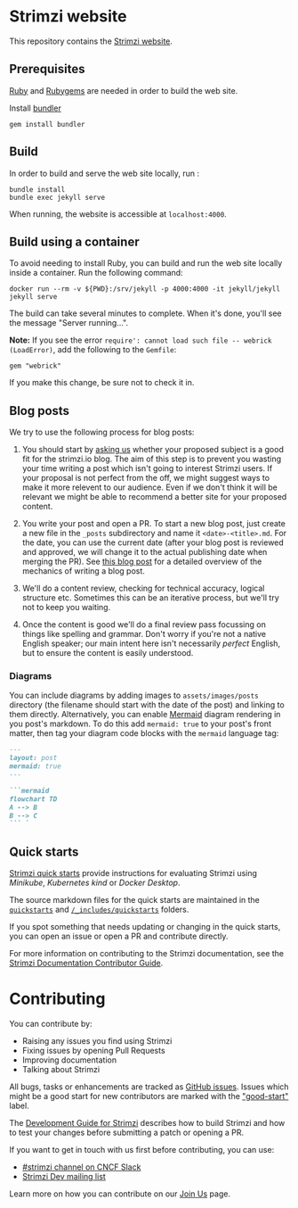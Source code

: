 # Strimzi website

This repository contains the [Strimzi website](https://strimzi.io).

## Prerequisites

[Ruby](https://www.ruby-lang.org/en/) and [Rubygems](https://rubygems.org/) are needed in order to build the web site.

Install [bundler](https://bundler.io/)

    gem install bundler

## Build

In order to build and serve the web site locally, run :

    bundle install
    bundle exec jekyll serve

When running, the website is accessible at `localhost:4000`.

## Build using a container

To avoid needing to install Ruby, you can build and run the web site locally inside a container.
Run the following command:

    docker run --rm -v ${PWD}:/srv/jekyll -p 4000:4000 -it jekyll/jekyll jekyll serve

The build can take several minutes to complete.
When it's done, you'll see the message "Server running...".

**Note:** If you see the error `require': cannot load such file -- webrick (LoadError)`, add the following to the `Gemfile`:

    gem "webrick"

If you make this change, be sure not to check it in.

## Blog posts

We try to use the following process for blog posts:

1. You should start by [asking us](https://strimzi.io/join-us/#ask-for-help-and-help-others) whether your proposed subject is a good fit for the strimzi.io blog.
   The aim of this step is to prevent you wasting your time writing a post which isn't going to interest Strimzi users.
   If your proposal is not perfect from the off, we might suggest ways to make it more relevent to our audience.
   Even if we don't think it will be relevant we might be able to recommend a better site for your proposed content.
   
2. You write your post and open a PR.
   To start a new blog post, just create a new file in the `_posts` subdirectory and name it `<date>-<title>.md`. 
   For the date, you can use the current date (after your blog post is reviewed and approved, we will change it to the actual publishing date when merging the PR). 
   See [this blog post](https://strimzi.io/blog/2021/07/29/how-to-write-blog-posts-for-strimzi-blog/) for a detailed overview of the mechanics of writing a blog post.

3. We'll do a content review, checking for technical accuracy, logical structure etc.
   Sometimes this can be an iterative process, but we'll try not to keep you waiting. 
   
4. Once the content is good we'll do a final review pass focussing on things like spelling and grammar.
   Don't worry if you're not a native English speaker; our main intent here isn't necessarily _perfect_ English, but to ensure the content is easily understood.

### Diagrams

You can include diagrams by adding images to `assets/images/posts` directory (the filename should start with the date of the post) and linking to them directly. 
Alternatively, you can enable [Mermaid](https://mermaid.js.org/) diagram rendering in you post's markdown. 
To do this add `mermaid: true` to your post's front matter, then tag your diagram code blocks with the `mermaid` language tag:
```markdown
---
layout: post
mermaid: true
---

```mermaid
flowchart TD
A --> B
B --> C
``` `
```

## Quick starts

[Strimzi quick starts](https://strimzi.io/quickstarts/) provide instructions for evaluating Strimzi using _Minikube_, _Kubernetes kind_ or _Docker Desktop_.

The source markdown files for the quick starts are maintained in the [`quickstarts`](/quickstarts) and [`/_includes/quickstarts`](/_includes/quickstarts) folders.

If you spot something that needs updating or changing in the quick starts, you can open an issue or open a PR and contribute directly. 

For more information on contributing to the Strimzi documentation, see the [Strimzi Documentation Contributor Guide](https://strimzi.io/contributing/guide/).

# Contributing

You can contribute by:

* Raising any issues you find using Strimzi
* Fixing issues by opening Pull Requests
* Improving documentation
* Talking about Strimzi

All bugs, tasks or enhancements are tracked as [GitHub issues](https://github.com/strimzi/strimzi-kafka-operator/issues). 
Issues which might be a good start for new contributors are marked with the ["good-start"](https://github.com/strimzi/strimzi-kafka-operator/labels/good-start) label.

The [Development Guide for Strimzi](https://github.com/strimzi/strimzi-kafka-operator/blob/main/development-docs/DEV_GUIDE.md) describes how to build Strimzi and how to test your changes before submitting a patch or opening a PR.

If you want to get in touch with us first before contributing, you can use:

* [#strimzi channel on CNCF Slack](https://slack.cncf.io/)
* [Strimzi Dev mailing list](https://lists.cncf.io/g/cncf-strimzi-dev/topics)

Learn more on how you can contribute on our [Join Us](https://strimzi.io/join-us/) page.


